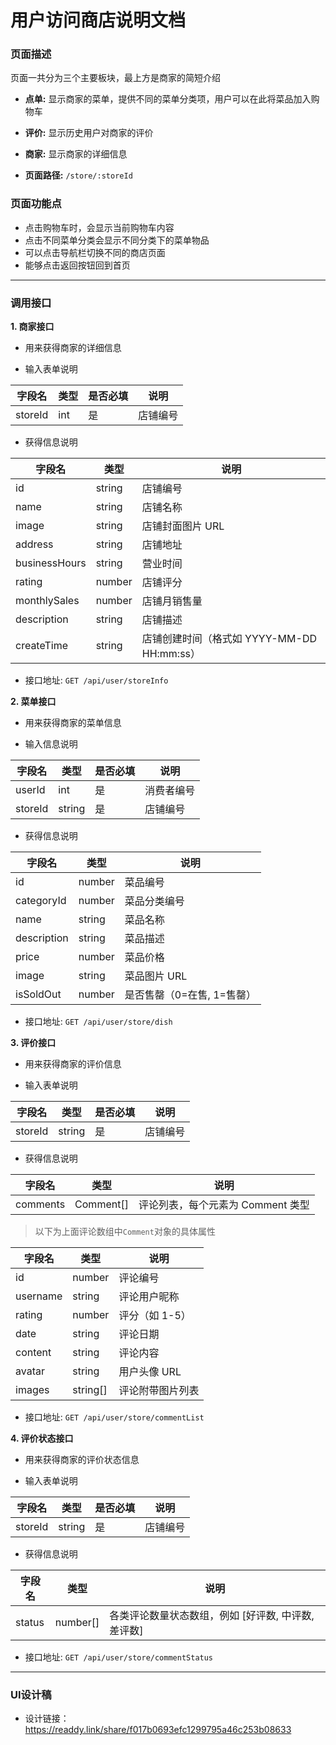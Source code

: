 # 用户访问商店说明文档

### 页面描述

页面一共分为三个主要板块，最上方是商家的简短介绍
- **点单:** 显示商家的菜单，提供不同的菜单分类项，用户可以在此将菜品加入购物车
- **评价:** 显示历史用户对商家的评价
- **商家:** 显示商家的详细信息

- **页面路径:** `/store/:storeId`

### 页面功能点

- 点击购物车时，会显示当前购物车内容
- 点击不同菜单分类会显示不同分类下的菜单物品
- 可以点击导航栏切换不同的商店页面
- 能够点击返回按钮回到首页

---

### 调用接口

**1. 商家接口**

- 用来获得商家的详细信息

- 输入表单说明

| 字段名   | 类型   | 是否必填 | 说明 |
| -------- | ------ | -------- | ----- |
| storeId | int | 是 | 店铺编号 |

- 获得信息说明

| 字段名        | 类型        | 说明                           |
| ------------- | ----------- | ------------------------------ |
| id            | string      | 店铺编号                        |
| name          | string      | 店铺名称                        |
| image         | string      | 店铺封面图片 URL                 |
| address       | string      | 店铺地址                        |
| businessHours | string      | 营业时间                        |
| rating        | number      | 店铺评分                        |
| monthlySales  | number      | 店铺月销售量                     |
| description   | string      | 店铺描述                        |
| createTime    | string      | 店铺创建时间（格式如 YYYY-MM-DD HH:mm:ss） |

- 接口地址: `GET /api/user/storeInfo`

**2. 菜单接口**

- 用来获得商家的菜单信息

- 输入信息说明

| 字段名   | 类型   | 是否必填 | 说明 |
| -------- | ------ | -------- | ----- |
| userId | int | 是 | 消费者编号 |
| storeId | string | 是 | 店铺编号 |

- 获得信息说明

| 字段名       | 类型        | 说明                          |
| ------------ | ----------- | ----------------------------- |
| id           | number      | 菜品编号                       |
| categoryId   | number      | 菜品分类编号                   |
| name         | string      | 菜品名称                       |
| description  | string      | 菜品描述                       |
| price        | number      | 菜品价格                       |
| image        | string      | 菜品图片 URL                    |
| isSoldOut    | number      | 是否售罄（0=在售, 1=售罄）    |

- 接口地址: `GET /api/user/store/dish`

**3. 评价接口**

- 用来获得商家的评价信息

- 输入表单说明

| 字段名   | 类型   | 是否必填 | 说明 |
| -------- | ------ | -------- | ----- |
| storeId | string | 是 | 店铺编号 |

- 获得信息说明

| 字段名    | 类型        | 说明               |
| --------- | ----------- | ------------------ |
| comments  | Comment[]   | 评论列表，每个元素为 Comment 类型 |

> 以下为上面评论数组中`Comment`对象的具体属性

| 字段名   | 类型        | 说明                          |
| -------- | ----------- | ----------------------------- |
| id       | number      | 评论编号                      |
| username | string      | 评论用户昵称                  |
| rating   | number      | 评分（如 1-5）                |
| date     | string      | 评论日期  |
| content  | string      | 评论内容                      |
| avatar   | string      | 用户头像 URL                  |
| images   | string[]    | 评论附带图片列表              |

- 接口地址: `GET /api/user/store/commentList`

**4. 评价状态接口**

- 用来获得商家的评价状态信息

- 输入表单说明

| 字段名   | 类型   | 是否必填 | 说明 |
| -------- | ------ | -------- | ----- |
| storeId | string | 是 | 店铺编号 |

- 获得信息说明

| 字段名   | 类型        | 说明                          |
| -------- | ----------- | ----------------------------- |
| status   | number[]    | 各类评论数量状态数组，例如 [好评数, 中评数, 差评数] |

- 接口地址: `GET /api/user/store/commentStatus`

---

### UI设计稿
- 设计链接：https://readdy.link/share/f017b0693efc1299795a46c253b08633